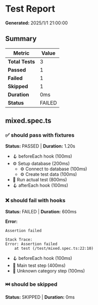 # Test Report

**Generated:** 2025/1/1 21:00:00

## Summary

| Metric | Value |
|--------|-------|
| **Total Tests** | 3 |
| **Passed** | 1 |
| **Failed** | 1 |
| **Skipped** | 1 |
| **Duration** | 0ms |
| **Status** | FAILED |

## mixed.spec.ts

### ✅ should pass with fixtures

**Status:** PASSED | **Duration:** 1.20s

- 🪝 beforeEach hook (100ms)
- ⚙️ Setup database (200ms)
  - ⚙️ Connect to database (100ms)
  - ⚙️ Create test data (100ms)
- 🧪 Run actual test (800ms)
- 🪝 afterEach hook (100ms)

### ❌ should fail with hooks

**Status:** FAILED | **Duration:** 600ms

**Error:**
```
Assertion failed

Stack Trace:
Error: Assertion failed
    at test (/test/mixed.spec.ts:22:10)
```

- 🪝 beforeEach hook (100ms)
- 🧪 Main test step (400ms)
- 📝 Unknown category step (100ms)

### ⏭️ should be skipped

**Status:** SKIPPED | **Duration:** 0ms

